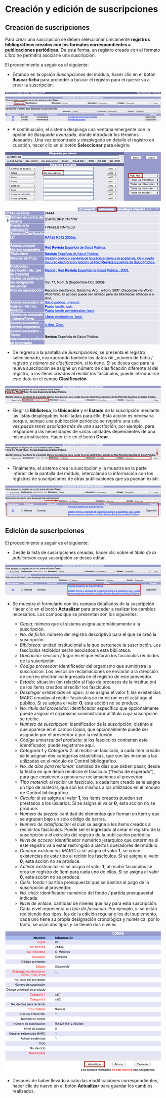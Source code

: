 # Creación y edición de suscripciones
## Creación de suscripciones

Para crear una suscripción se deben seleccionar únicamente **registros bibliográficos creados con los formatos correspondientes a publicaciones periódicas**. De esta forma, un registro creado con el formato *Libro* no permitirá asociarle una suscripción.

El procedimiento a seguir es el siguiente:

- Estando en la opción *Suscripciones* del módulo, hacer clic en el botón **Buscar ficha** para proceder a buscar el registro para el que se va a crear la suscripción.

![](Pantalla_suscripciones.png)

- A continuación, el sistema despliega una ventana emergente con la opción de *Búsqueda avanzada*, donde introducir los términos deseados. Una vez encontrado y desplegado en detalle el registro en cuestión, hacer clic en el botón **Seleccionar** para elegirlo.

![](Busqueda_registro_suscripcion.png)

![](Seleccion_registro_suscripcion.png)

- De regreso a la pantalla de *Suscripciones*, se presenta el registro seleccionado, incorporando también los datos de _número de ficha / registro y _número de clasificación_, si lo tiene. Si se desea que para la nueva suscripción se asigne un número de clasificación diferente al del registro, a los ítems creados al recibir los fascículos, puede introducirse este dato en el campo **Clasificación**
    
![](Registro_activo_suscripcion.png)

- Elegir la **Biblioteca**, la **Ubicación** y el **Estado** de la suscripción mediante las listas desplegables habilitadas para ello. Esta acción es necesaria porque, aunque una publicación periódica se registra una sola vez,_puede tener asociada más de una suscripción_, por ejemplo, para responder a las necesidades de varias unidades dependientes de una misma institución. Hacer clic en el botón **Crear**.

![](Opciones_suscripcion.png)

- Finalmente, el sistema crea la suscripción y la muestra en la parte inferior de la pantalla del módulo, intercalando la información con los registros de suscripciones de otras publicaciones que ya puedan existir.

![](Suscripcion_creada.png)

## Edición de suscripciones

El procedimiento a seguir es el siguiente:

- Desde la lista de suscripciones creadas, hacer clic sobre el _título de la publicación_ cuya suscripción se desea editar.

![](Edicion_suscripcion.png)

- Se muestra el formulario con los campos detallados de la suscripción. Hacer clic en el botón **Actualizar** para proceder a realizar los cambios necesarios. Los campos que se presentan son los siguientes:

    - *Copia:* número que el sistema asigna automáticamente a la suscripción.
    - *No. de ficha:* número del registro descriptivo para el que se creó la suscripción.
    - *Biblioteca:* unidad institucional a la que pertenece la suscripción. Los fascículos recibidos serán asociados a esta biblioteca.
    - *Ubicación:* sección / lugar en el que estarán los fascículos recibidos de la suscripción.
    - *Código proveedor:* identificador del organismo que suministra la suscripción. Los avisos de reclamaciones se enviarán a la dirección de correo electrónico ingresada en el registro de este proveedor.
    - *Estado:* situación (en relación al flujo de procesos de la institución) de los ítems creados al recibir los fascículos.
    - *Desplegar existencias en opac:* si se asigna el valor **1**, las existencias MARC creadas al recibir fascículos se muestran en el catálogo al público. Si se asigna el valor **0**, esta acción no se produce.
    - *No. título del proveedor:* identificador específico que opcionalmente puede asignar el organismo suministrador al título cuya suscripción se recibe.
    - *Número de suscripción:* identificador de la suscripción, distinto al que aparece en el campo _Copia_, que opcionalmente puede ser asignado por el proveedor o por la institución.
    - *Código universal del producto:* si los fascículos contienen este identificador, puede registrarse aquí.
    - *Categoría 1* y *Categoría 2:* al recibir un fascículo, a cada ítem creado se le asignan dos categorías estadísticas, que son las mismas a las utilizadas en el módulo de Control bibliográfico.
    - *No. de días para reclamar:* cantidad de días que deben pasar, desde la fecha en que debió recibirse el fascículo (“fecha de esperado”), para que empiecen a generarse reclamaciones al proveedor.
    - *Tipo material:* al recibir un fascículo, a cada ítem creado se le asigna un tipo de material, que son los mismos a los utilizados en el módulo de Control bibliográfico.
    - *Circula:* si se asigna el valor **1**, los ítems creados pueden ser prestados a los usuarios. Si se asigna el valor **0**, esta acción no se produce.
    - *Número de piezas:* cantidad de elementos que forman un ítem y que se agrupan bajo un solo código de barras.
    - *Número de clasificación:* el cuál se asigna a los ítems creados al recibir los fascículos. Puede ser el ingresado al crear el registro de la suscripción o el extraído del registro de la publicación periódica.
    - *Nivel de acceso:* identificador numérico jerárquico que determina si este registro va a estar restringido a ciertos operadores del módulo.
    - *Generar existencias MARC:* si se asigna el valor **1**, se crean existencias de este tipo al recibir los fascículos. Si se asigna el valor **0**, esta acción no se produce.
    - *Activar existencias:* si se asigna el valor **1**, al recibir fascículos se crea un registro de ítem para cada uno de ellos. Si se asigna el valor **0**, esta acción no se produce.
    - *Ciclo:* fondo / partida presupuestal que se destina al pago de la suscripción al proveedor.
    - *No. ciclo:* identificador numérico del fondo / partida presupuestal indicada.
    - *Nivel de enlace:* cantidad de niveles que hay para esta suscripción. Cada nivel representa un _tipo de fascículo_. Por ejemplo, si se están recibiendo dos tipos: los de la edición regular y los del suplemento, cada uno tiene su propia designación cronológica y numérica, por lo tanto, se usan dos tipos y se tienen dos niveles.

![](Formulario_suscripcion.png)

- Después de haber llevado a cabo las modificaciones correspondientes, hacer clic de nuevo en el botón **Actualizar** para guardar los cambios realizados.
